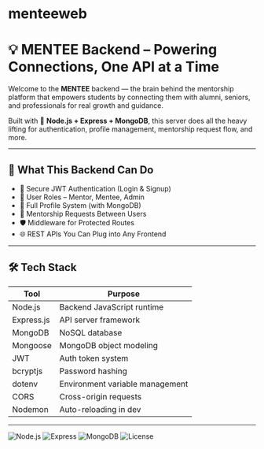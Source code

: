 # menteeweb

# 💡 MENTEE Backend – Powering Connections, One API at a Time

Welcome to the **MENTEE** backend — the brain behind the mentorship platform that empowers students by connecting them with alumni, seniors, and professionals for real growth and guidance.

Built with 💚 **Node.js + Express + MongoDB**, this server does all the heavy lifting for authentication, profile management, mentorship request flow, and more.

---

## 🚀 What This Backend Can Do

- 🔐 Secure JWT Authentication (Login & Signup)
- 👥 User Roles – Mentor, Mentee, Admin
- 📂 Full Profile System (with MongoDB)
- 💬 Mentorship Requests Between Users
- 🛡️ Middleware for Protected Routes
- 🌐 REST APIs You Can Plug into Any Frontend

---

## 🛠️ Tech Stack

| Tool         | Purpose                          |
|--------------|----------------------------------|
| Node.js      | Backend JavaScript runtime       |
| Express.js   | API server framework              |
| MongoDB      | NoSQL database                    |
| Mongoose     | MongoDB object modeling           |
| JWT          | Auth token system                 |
| bcryptjs     | Password hashing                  |
| dotenv       | Environment variable management   |
| CORS         | Cross-origin requests             |
| Nodemon      | Auto-reloading in dev             |

---

![Node.js](https://img.shields.io/badge/Node.js-339933?style=for-the-badge&logo=nodedotjs&logoColor=white)
![Express](https://img.shields.io/badge/Express.js-000000?style=for-the-badge&logo=express&logoColor=white)
![MongoDB](https://img.shields.io/badge/MongoDB-4ea94b?style=for-the-badge&logo=mongodb&logoColor=white)
![License](https://img.shields.io/badge/License-MIT-blue?style=for-the-badge)
